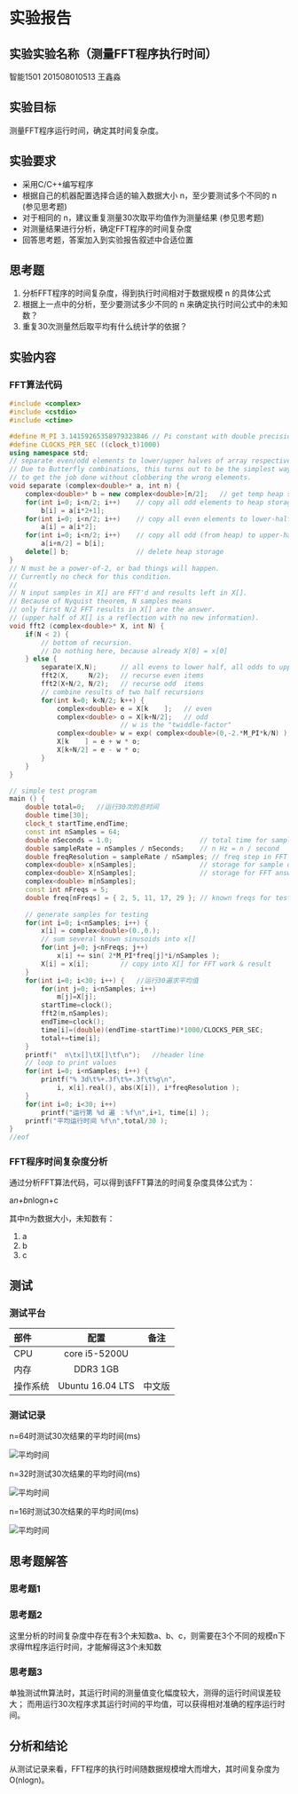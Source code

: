# 实验报告

## 实验实验名称（测量FFT程序执行时间）

智能1501 201508010513 王鑫淼

## 实验目标

测量FFT程序运行时间，确定其时间复杂度。

## 实验要求

* 采用C/C++编写程序
* 根据自己的机器配置选择合适的输入数据大小 n，至少要测试多个不同的 n (参见思考题)
* 对于相同的 n，建议重复测量30次取平均值作为测量结果 (参见思考题)
* 对测量结果进行分析，确定FFT程序的时间复杂度
* 回答思考题，答案加入到实验报告叙述中合适位置

## 思考题

1. 分析FFT程序的时间复杂度，得到执行时间相对于数据规模 n 的具体公式
2. 根据上一点中的分析，至少要测试多少不同的 n 来确定执行时间公式中的未知数？
3. 重复30次测量然后取平均有什么统计学的依据？

## 实验内容

### FFT算法代码

```c++
#include <complex>
#include <cstdio>
#include <ctime>

#define M_PI 3.14159265358979323846 // Pi constant with double precision
#define CLOCKS_PER_SEC ((clock_t)1000)
using namespace std;
// separate even/odd elements to lower/upper halves of array respectively.
// Due to Butterfly combinations, this turns out to be the simplest way 
// to get the job done without clobbering the wrong elements.
void separate (complex<double>* a, int n) {
    complex<double>* b = new complex<double>[n/2];   // get temp heap storage
    for(int i=0; i<n/2; i++)    // copy all odd elements to heap storage
        b[i] = a[i*2+1];
    for(int i=0; i<n/2; i++)    // copy all even elements to lower-half of a[]
        a[i] = a[i*2];
    for(int i=0; i<n/2; i++)    // copy all odd (from heap) to upper-half of a[]
        a[i+n/2] = b[i];
    delete[] b;                 // delete heap storage
}
// N must be a power-of-2, or bad things will happen.
// Currently no check for this condition.
//
// N input samples in X[] are FFT'd and results left in X[].
// Because of Nyquist theorem, N samples means 
// only first N/2 FFT results in X[] are the answer.
// (upper half of X[] is a reflection with no new information).
void fft2 (complex<double>* X, int N) {
    if(N < 2) {
        // bottom of recursion.
        // Do nothing here, because already X[0] = x[0]
    } else {
        separate(X,N);      // all evens to lower half, all odds to upper half
        fft2(X,     N/2);   // recurse even items
        fft2(X+N/2, N/2);   // recurse odd  items
        // combine results of two half recursions
        for(int k=0; k<N/2; k++) {
            complex<double> e = X[k    ];   // even
            complex<double> o = X[k+N/2];   // odd
                            // w is the "twiddle-factor"
            complex<double> w = exp( complex<double>(0,-2.*M_PI*k/N) );
            X[k    ] = e + w * o;
            X[k+N/2] = e - w * o;
        }
    }
}

// simple test program
main () {
    double total=0;   //运行30次的总时间
    double time[30];
    clock_t startTime,endTime;
    const int nSamples = 64;
    double nSeconds = 1.0;                      // total time for sampling
    double sampleRate = nSamples / nSeconds;    // n Hz = n / second 
    double freqResolution = sampleRate / nSamples; // freq step in FFT result
    complex<double> x[nSamples];                // storage for sample data
    complex<double> X[nSamples];                // storage for FFT answer
    complex<double> m[nSamples];
    const int nFreqs = 5;
    double freq[nFreqs] = { 2, 5, 11, 17, 29 }; // known freqs for testing
    
    // generate samples for testing
    for(int i=0; i<nSamples; i++) {
        x[i] = complex<double>(0.,0.);
 		// sum several known sinusoids into x[]
        for(int j=0; j<nFreqs; j++)
            x[i] += sin( 2*M_PI*freq[j]*i/nSamples );
        X[i] = x[i];        // copy into X[] for FFT work & result
    }
    for(int i=0; i<30; i++) {   //运行30遍求平均值
        for(int j=0; i<nSamples; i++)
            m[j]=X[j];
        startTime=clock();
        fft2(m,nSamples);
        endTime=clock();
        time[i]=(double)(endTime-startTime)*1000/CLOCKS_PER_SEC;
        total+=time[i];
    }
    printf("  n\tx[]\tX[]\tf\n");   //header line
    // loop to print values
    for(int i=0; i<nSamples; i++) {
        printf("% 3d\t%+.3f\t%+.3f\t%g\n",
            i, x[i].real(), abs(X[i]), i*freqResolution );
    }
    for(int i=0; i<30; i++)
        printf("运行第 %d 遍 ：%f\n",i+1, time[i] );
    printf("平均运行时间 %f\n",total/30 );
}
//eof
```
### FFT程序时间复杂度分析

通过分析FFT算法代码，可以得到该FFT算法的时间复杂度具体公式为：

a*n+b*nlogn+c

其中n为数据大小，未知数有：
1. a
2. b
3. c

## 测试

### 测试平台

| 部件      | 配置             | 备注   |
| :--------|:----------------:| :-----:|
| CPU      | core i5-5200U    |        |
| 内存     | DDR3 1GB         |        |
| 操作系统 | Ubuntu 16.04 LTS | 中文版 |
### 测试记录
n=64时测试30次结果的平均时间(ms)

![平均时间](./n=64.png)

n=32时测试30次结果的平均时间(ms)

![平均时间](./n=32.png)

n=16时测试30次结果的平均时间(ms)

![平均时间](./n=16.png)

## 思考题解答

### 思考题1


### 思考题2
这里分析的时间复杂度中存在有3个未知数a、b、c，则需要在3个不同的规模n下求得fft程序运行时间，才能解得这3个未知数

### 思考题3
单独测试fft算法时，其运行时间的测量值变化幅度较大，测得的运行时间误差较大；
而用运行30次程序求其运行时间的平均值，可以获得相对准确的程序运行时间。

## 分析和结论
从测试记录来看，FFT程序的执行时间随数据规模增大而增大，其时间复杂度为O(nlogn)。
